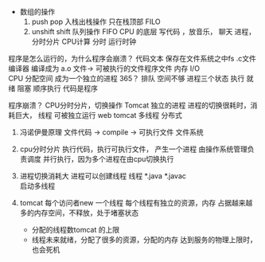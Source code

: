 - 数组的操作
   1. push  pop  入栈出栈操作
      只在栈顶部   FILO
   2. unshift  shift 队列操作
   FIFO 
   CPU 的底层
   写代码  ，放音乐， 聊天
   进程，分时分片
   CPU计算  分时  运行时钟 

程序是怎么运行的，为什么程序会崩溃？
代码文本 保存在文件系统之中fs 
.c文件 编译器 编译成为 a.o 文件-> 可被执行的文件程序文件
内存 I/O  
CPU  分配空间  成为一个独立的进程
365？ 
排队     空间不够
进程三个状态 
执行  就绪   阻塞
顺序执行 
代码是程序 

程序崩溃？
CPU分时分片，切换操作
Tomcat      独立的进程
进程的切换很耗时，消耗巨大，
线程   可被独立运行
web
tomcat 多线程
分布式
1. 冯诺伊曼原理
    文件代码 -> compile -> 可执行文件  文件系统

2. cpu分时分片
   执行代码，执行可执行文件， 产生一个进程  由操作系统管理负责调度
   并行执行，因为多个进程在由cpu切换执行

3. 进程切换消耗大
   进程可以创建线程
   线程 
   *.java  *.javac  
   启动多线程

4. tomcat 
   每个访问者new 一个线程
   每个线程有独立的资源，内存
   占据越来越多的内存空间，不释放，处于堵塞状态
   - 分配的线程数tomcat 的上限
   - 线程未来就绪，分配了很多的资源，分配的内存 达到服务的物理上限时，也会死机